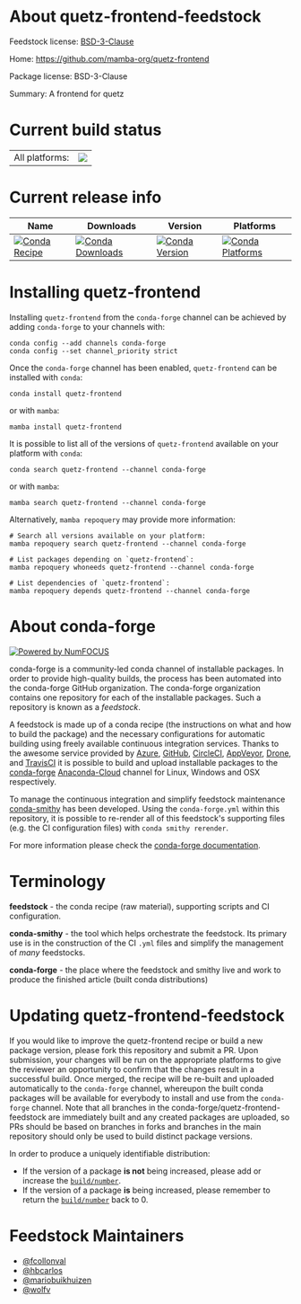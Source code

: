 About quetz-frontend-feedstock
==============================

Feedstock license: [BSD-3-Clause](https://github.com/conda-forge/quetz-frontend-feedstock/blob/main/LICENSE.txt)

Home: https://github.com/mamba-org/quetz-frontend

Package license: BSD-3-Clause

Summary: A frontend for quetz

Current build status
====================


<table><tr><td>All platforms:</td>
    <td>
      <a href="https://dev.azure.com/conda-forge/feedstock-builds/_build/latest?definitionId=10261&branchName=main">
        <img src="https://dev.azure.com/conda-forge/feedstock-builds/_apis/build/status/quetz-frontend-feedstock?branchName=main">
      </a>
    </td>
  </tr>
</table>

Current release info
====================

| Name | Downloads | Version | Platforms |
| --- | --- | --- | --- |
| [![Conda Recipe](https://img.shields.io/badge/recipe-quetz--frontend-green.svg)](https://anaconda.org/conda-forge/quetz-frontend) | [![Conda Downloads](https://img.shields.io/conda/dn/conda-forge/quetz-frontend.svg)](https://anaconda.org/conda-forge/quetz-frontend) | [![Conda Version](https://img.shields.io/conda/vn/conda-forge/quetz-frontend.svg)](https://anaconda.org/conda-forge/quetz-frontend) | [![Conda Platforms](https://img.shields.io/conda/pn/conda-forge/quetz-frontend.svg)](https://anaconda.org/conda-forge/quetz-frontend) |

Installing quetz-frontend
=========================

Installing `quetz-frontend` from the `conda-forge` channel can be achieved by adding `conda-forge` to your channels with:

```
conda config --add channels conda-forge
conda config --set channel_priority strict
```

Once the `conda-forge` channel has been enabled, `quetz-frontend` can be installed with `conda`:

```
conda install quetz-frontend
```

or with `mamba`:

```
mamba install quetz-frontend
```

It is possible to list all of the versions of `quetz-frontend` available on your platform with `conda`:

```
conda search quetz-frontend --channel conda-forge
```

or with `mamba`:

```
mamba search quetz-frontend --channel conda-forge
```

Alternatively, `mamba repoquery` may provide more information:

```
# Search all versions available on your platform:
mamba repoquery search quetz-frontend --channel conda-forge

# List packages depending on `quetz-frontend`:
mamba repoquery whoneeds quetz-frontend --channel conda-forge

# List dependencies of `quetz-frontend`:
mamba repoquery depends quetz-frontend --channel conda-forge
```


About conda-forge
=================

[![Powered by
NumFOCUS](https://img.shields.io/badge/powered%20by-NumFOCUS-orange.svg?style=flat&colorA=E1523D&colorB=007D8A)](https://numfocus.org)

conda-forge is a community-led conda channel of installable packages.
In order to provide high-quality builds, the process has been automated into the
conda-forge GitHub organization. The conda-forge organization contains one repository
for each of the installable packages. Such a repository is known as a *feedstock*.

A feedstock is made up of a conda recipe (the instructions on what and how to build
the package) and the necessary configurations for automatic building using freely
available continuous integration services. Thanks to the awesome service provided by
[Azure](https://azure.microsoft.com/en-us/services/devops/), [GitHub](https://github.com/),
[CircleCI](https://circleci.com/), [AppVeyor](https://www.appveyor.com/),
[Drone](https://cloud.drone.io/welcome), and [TravisCI](https://travis-ci.com/)
it is possible to build and upload installable packages to the
[conda-forge](https://anaconda.org/conda-forge) [Anaconda-Cloud](https://anaconda.org/)
channel for Linux, Windows and OSX respectively.

To manage the continuous integration and simplify feedstock maintenance
[conda-smithy](https://github.com/conda-forge/conda-smithy) has been developed.
Using the ``conda-forge.yml`` within this repository, it is possible to re-render all of
this feedstock's supporting files (e.g. the CI configuration files) with ``conda smithy rerender``.

For more information please check the [conda-forge documentation](https://conda-forge.org/docs/).

Terminology
===========

**feedstock** - the conda recipe (raw material), supporting scripts and CI configuration.

**conda-smithy** - the tool which helps orchestrate the feedstock.
                   Its primary use is in the construction of the CI ``.yml`` files
                   and simplify the management of *many* feedstocks.

**conda-forge** - the place where the feedstock and smithy live and work to
                  produce the finished article (built conda distributions)


Updating quetz-frontend-feedstock
=================================

If you would like to improve the quetz-frontend recipe or build a new
package version, please fork this repository and submit a PR. Upon submission,
your changes will be run on the appropriate platforms to give the reviewer an
opportunity to confirm that the changes result in a successful build. Once
merged, the recipe will be re-built and uploaded automatically to the
`conda-forge` channel, whereupon the built conda packages will be available for
everybody to install and use from the `conda-forge` channel.
Note that all branches in the conda-forge/quetz-frontend-feedstock are
immediately built and any created packages are uploaded, so PRs should be based
on branches in forks and branches in the main repository should only be used to
build distinct package versions.

In order to produce a uniquely identifiable distribution:
 * If the version of a package **is not** being increased, please add or increase
   the [``build/number``](https://docs.conda.io/projects/conda-build/en/latest/resources/define-metadata.html#build-number-and-string).
 * If the version of a package **is** being increased, please remember to return
   the [``build/number``](https://docs.conda.io/projects/conda-build/en/latest/resources/define-metadata.html#build-number-and-string)
   back to 0.

Feedstock Maintainers
=====================

* [@fcollonval](https://github.com/fcollonval/)
* [@hbcarlos](https://github.com/hbcarlos/)
* [@mariobuikhuizen](https://github.com/mariobuikhuizen/)
* [@wolfv](https://github.com/wolfv/)

